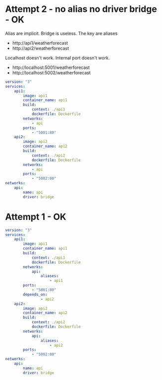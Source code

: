 # Attempt 2 - no alias no driver bridge - OK

Alias are implicit. Bridge is useless.
The key are aliases
 - http://api1/weatherforecast
 - http://api2/weatherforecast

Localhost doesn't work. Internal port doesn't work.

 - http://localhost:5001/weatherforecast
 - http://localhost:5002/weatherforecast


```yaml
version: "3"
services:
    api1:
        image: api1
        container_name: api1
        build:
            context: ./api1
            dockerfile: Dockerfile
        networks:
            - api
        ports:
            - "5001:80"
    api2:
        image: api2
        container_name: api2
        build:
            context: ./api2
            dockerfile: Dockerfile
        networks:
            - api
        ports:
            - "5002:80"        
networks:
    api:
        name: api
        driver: bridge

```

# Attempt 1 - OK

```yaml
version: "3"
services:
    api1:
        image: api1
        container_name: api1
        build:
            context: ./api1
            dockerfile: Dockerfile
        networks:
            api:
                aliases:
                    - api1
        ports:
            - "5001:80"
        depends_on:
                - api2
    api2:
        image: api2
        container_name: api2
        build:
            context: ./api2
            dockerfile: Dockerfile
        networks:
            api:
                aliases: 
                    - api2
        ports:
            - "5002:80"        
networks:
    api:
        name: api
        driver: bridge

```